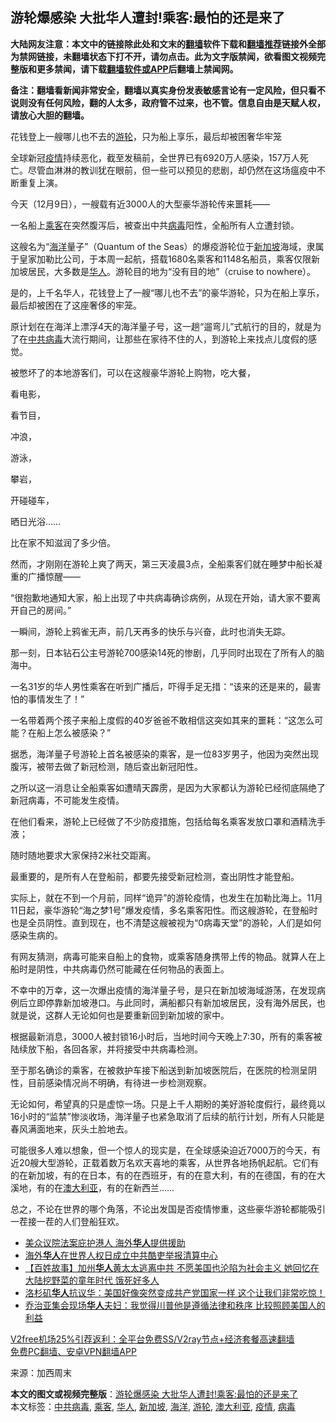  <h2>游轮爆感染 大批华人遭封!乘客:最怕的还是来了</h2> <p class="notice"><b>大陆网友注意：本文中的链接除此处和文末的<a href="https://github.com/bannedbook/fanqiang" >翻墙</a>软件下载和<a href="https://github.com/killgcd/justmysocks/blob/master/README.md">翻墙推荐</a>链接外全部为禁网链接，未翻墙状态下打不开，请勿点击。此为文字版禁闻，欲看图文视频完整版和更多禁闻，请下载<a href="https://github.com/bannedbook/fanqiang">翻墙软件或APP</a>后翻墙上禁闻网。</p><p>备注：翻墙看新闻非常安全，翻墙以真实身份发表敏感言论有一定风险，但只看不说则没有任何风险，翻的人太多，政府管不过来，也不管。信息自由是天赋人权，请放心大胆的翻墙。</b></p>  <div class="entry"> <p id="conimg">花钱登上一艘哪儿也不去的<a href="https://www.bannedbook.org/bnews/tag/%E6%B8%B8%E8%BD%AE/" class="st_tag internal_tag" rel="tag" title="标签 游轮 下的日志">游轮</a>，只为船上享乐，最后却被困奢华牢笼</p> <p>全球新冠<a href="https://www.bannedbook.org/bnews/tag/%E7%96%AB%E6%83%85/" class="st_tag internal_tag" rel="tag" title="标签 疫情 下的日志">疫情</a>持续恶化，截至发稿前，全世界已有6920万人感染，157万人死亡。尽管血淋淋的教训犹在眼前，但一些可以预见的悲剧，却仍然在这场瘟疫中不断重复上演。</p> <p>今天（12月9日），一艘载有近3000人的大型豪华游轮传来噩耗——</p> <p>一名船上<a href="https://www.bannedbook.org/bnews/tag/%E4%B9%98%E5%AE%A2/" class="st_tag internal_tag" rel="tag" title="标签 乘客 下的日志">乘客</a>在突然腹泻后，被查出中共<a href="https://www.bannedbook.org/bnews/tag/%e7%97%85%e6%af%92/" class="st_tag internal_tag" rel="tag" title="标签 病毒 下的日志">病毒</a>阳性，全船所有人立遭封锁。</p> <p>这艘名为“<a href="https://www.bannedbook.org/bnews/tag/%E6%B5%B7%E6%B4%8B/" class="st_tag internal_tag" rel="tag" title="标签 海洋 下的日志">海洋</a>量子”（Quantum of the Seas）的爆疫游轮位于<a href="https://www.bannedbook.org/bnews/tag/%e6%96%b0%e5%8a%a0%e5%9d%a1/" class="st_tag internal_tag" rel="tag" title="标签 新加坡 下的日志">新加坡</a>海域，隶属于皇家加勒比公司，于本周一起航，搭载1680名乘客和1148名船员，乘客仅限新加坡居民，大多数是<a href="https://www.bannedbook.org/bnews/tag/%e5%8d%8e%e4%ba%ba/" class="st_tag internal_tag" rel="tag" title="标签 华人 下的日志">华人</a>。游轮目的地为“没有目的地”（cruise to nowhere）。</p> <p>是的，上千名华人，花钱登上了一艘“哪儿也不去”的豪华游轮，只为在船上享乐，最后却被困在了这座奢侈的牢笼。</p> <p>原计划在在海洋上漂浮4天的海洋量子号，这一趟“遛弯儿”式航行的目的，就是为了在<a href="https://www.bannedbook.org/bnews/tag/%e4%b8%ad%e5%85%b1%e7%97%85%e6%af%92/" class="st_tag internal_tag" rel="tag" title="标签 中共病毒 下的日志">中共病毒</a>大流行期间，让那些在家待不住的人，到游轮上来找点儿度假的感觉。</p> <p>被憋坏了的本地游客们，可以在这艘豪华游轮上购物，吃大餐，</p> <p>看电影，</p>  <p>看节目，</p> <p>冲浪，</p> <p>游泳，</p> <p>攀岩，</p> <p>开碰碰车，</p> <p>晒日光浴……</p> <p>比在家不知滋润了多少倍。</p> <p>然而，才刚刚在游轮上爽了两天，第三天凌晨3点，全船乘客们就在睡梦中船长凝重的广播惊醒——</p> <p>“很抱歉地通知大家，船上出现了中共病毒确诊病例，从现在开始，请大家不要离开自己的房间。”</p>  <p>一瞬间，游轮上鸦雀无声，前几天再多的快乐与兴奋，此时也消失无踪。</p> <p>那一刻，日本钻石公主号游轮700感染14死的惨剧，几乎同时出现在了所有人的脑海中。</p> <p>一名31岁的华人男性乘客在听到广播后，吓得手足无措：“该来的还是来的，最害怕的事情发生了！”</p> <p>一名带着两个孩子来船上度假的40岁爸爸不敢相信这突如其来的噩耗：“这怎么可能？在船上怎么被感染？”</p> <p>据悉，海洋量子号游轮上首名被感染的乘客，是一位83岁男子，他因为突然出现腹泻，被带去做了新冠检测，随后查出新冠阳性。</p> <p>之所以这一消息让全船乘客如遭晴天霹雳，是因为大家都认为游轮已经彻底隔绝了新冠病毒，不可能发生疫情。</p> <p>在他们看来，游轮上已经做了不少防疫措施，包括给每名乘客发放口罩和酒精洗手液；</p> <p>随时随地要求大家保持2米社交距离。</p> <p>最重要的，是所有人在登船前，都要先接受新冠检测，查出阴性才能登船。</p>  <p>实际上，就在不到一个月前，同样“诡异”的游轮疫情，也发生在加勒比海上。11月11日起，豪华游轮“海之梦1号”爆发疫情，多名乘客阳性。而这艘游轮，在登船时也是全员阴性。直到现在，也不清楚这艘被视为“0病毒天堂”的游轮，人们是如何感染生病的。</p> <p>有网友猜测，病毒可能来自船上的食物，或乘客随身携带上传的物品。就算人在上船时是阴性，中共病毒仍然可能藏在任何物品的表面上。</p> <p>不幸中的万幸，这一次爆出疫情的海洋量子号，是只在新加坡海域游荡，在发现病例后立即停靠新加坡港口。与此同时，满船都只有新加坡居民，没有海外居民，也就是说，这群人无论如何也是要重新回到新加坡的家中。</p> <p>根据最新消息，3000人被封锁16小时后，当地时间今天晚上7:30，所有的乘客被陆续放下船，各回各家，并将接受中共病毒检测。</p> <p>至于那名确诊的乘客，在被救护车接下船送到新加坡医院后，在医院的检测呈阴性，目前感染情况尚不明确，有待进一步检测观察。</p> <p>无论如何，希望真的只是虚惊一场。只是上千人期盼的美好游轮度假行，最终竟以16小时的“监禁”惨淡收场，海洋量子也紧急取消了后续的航行计划，所有人只能是春风满面地来，灰头土脸地去。</p> <p>可能很多人难以想象，但一个惊人的现实是，在全球感染迫近7000万的今天，有近20艘大型游轮，正载着数万名欢天喜地的乘客，从世界各地扬帆起航。它们有的在新加坡，有的在日本，有的在西班牙，有的在意大利，有的在德国，有的在大溪地，有的在<a href="https://www.bannedbook.org/bnews/tag/%e6%be%b3%e5%a4%a7%e5%88%a9%e4%ba%9a/" class="st_tag internal_tag" rel="tag" title="标签 澳大利亚 下的日志">澳大利亚</a>，有的在新西兰……</p> <p>总之，不论在世界的哪个角落，不论出发国是否疫情惨重，这些豪华游轮都能吸引一茬接一茬的人们登船狂欢。</p> <ul class='op-related-articles' title='相关阅读'> <li><a href='https://www.bannedbook.org/bnews/bannedvideo/20201211/1445509.html' target='_blank'>美众议院法案庇护港人 海外<b>华人</b>提供援助</a></li> <li><a href='https://www.bannedbook.org/bnews/comments/20201210/1445312.html' target='_blank'>海外<b>华人</b>在世界人权日成立中共酷吏举报清算中心</a></li> <li><a href='https://www.bannedbook.org/bnews/bannedvideo/20201209/1444430.html' target='_blank'>【百姓故事】加州<b>华人</b>黄太太逃离中共 不愿美国也沦陷为社会主义 她回忆在大陆挖野菜的童年时代 饿死好多人</a></li> <li><a href='https://www.bannedbook.org/bnews/bannedvideo/20201208/1443988.html' target='_blank'>洛杉矶<b>华人</b>抗议华：美国好像突然变成共产党国家一样 这个让我们非常吃惊！</a></li> <li><a href='https://www.bannedbook.org/bnews/bannedvideo/20201208/1443889.html' target='_blank'>乔治亚集会现场<b>华人</b>夫妇：我觉得川普他是遵循法律和秩序 比较照顾美国人的利益</a></li> </ul> <p class="texttj"> <a href="https://www.bannedbook.org/forum23/topic22702.html" target="_blank">V2free机场25%引荐返利：全平台免费SS/V2ray节点+经济套餐高速翻墙</a><br/> <a href="https://github.com/bannedbook/fanqiang/wiki/%E7%A6%81%E9%97%BB%E7%BD%91%E5%AE%89%E5%8D%93%E7%BF%BB%E5%A2%99%E6%96%B0%E9%97%BBAPP" target="_blank">免费PC翻墙、安卓VPN翻墙APP</a></p><p> 来源：加西周末 </p> <a name='sharetosocial'></a>       <div><b>本文的图文或视频完整版</b>：<a href='https://www.bannedbook.org/bnews/worldnews/20201211/1445557.html'>游轮爆感染 大批华人遭封!乘客:最怕的还是来了</a></div>  </div><!--END ENTRY--> <div class="postfooter"> <div>本文标签：<a href="https://www.bannedbook.org/bnews/tag/%e4%b8%ad%e5%85%b1%e7%97%85%e6%af%92/" rel="tag">中共病毒</a>, <a href="https://www.bannedbook.org/bnews/tag/%E4%B9%98%E5%AE%A2/" rel="tag">乘客</a>, <a href="https://www.bannedbook.org/bnews/tag/%e5%8d%8e%e4%ba%ba/" rel="tag">华人</a>, <a href="https://www.bannedbook.org/bnews/tag/%e6%96%b0%e5%8a%a0%e5%9d%a1/" rel="tag">新加坡</a>, <a href="https://www.bannedbook.org/bnews/tag/%E6%B5%B7%E6%B4%8B/" rel="tag">海洋</a>, <a href="https://www.bannedbook.org/bnews/tag/%E6%B8%B8%E8%BD%AE/" rel="tag">游轮</a>, <a href="https://www.bannedbook.org/bnews/tag/%e6%be%b3%e5%a4%a7%e5%88%a9%e4%ba%9a/" rel="tag">澳大利亚</a>, <a href="https://www.bannedbook.org/bnews/tag/%E7%96%AB%E6%83%85/" rel="tag">疫情</a>, <a href="https://www.bannedbook.org/bnews/tag/%e7%97%85%e6%af%92/" rel="tag">病毒</a></div>  </div><!--END POSTFOOTER--> 